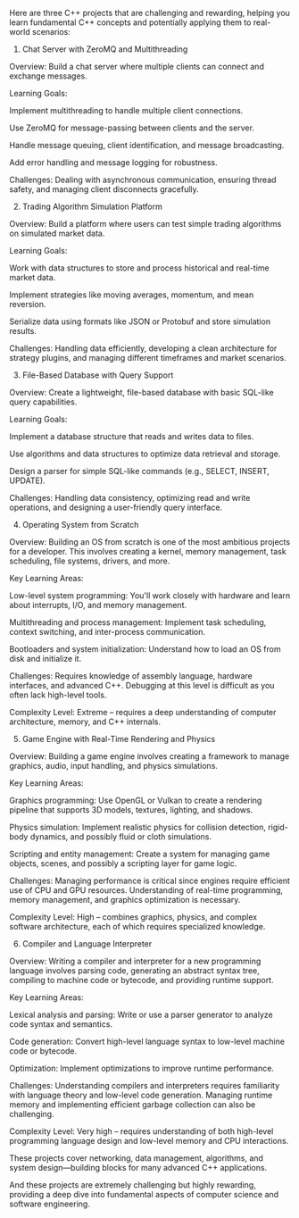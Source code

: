 Here are three C++ projects that are challenging and rewarding, helping you learn fundamental C++ concepts and potentially applying them to real-world scenarios:

1. Chat Server with ZeroMQ and Multithreading

Overview: Build a chat server where multiple clients can connect and exchange messages.

Learning Goals:

Implement multithreading to handle multiple client connections.

Use ZeroMQ for message-passing between clients and the server.

Handle message queuing, client identification, and message broadcasting.

Add error handling and message logging for robustness.


Challenges: Dealing with asynchronous communication, ensuring thread safety, and managing client disconnects gracefully.


2. Trading Algorithm Simulation Platform

Overview: Build a platform where users can test simple trading algorithms on simulated market data.

Learning Goals:

Work with data structures to store and process historical and real-time market data.

Implement strategies like moving averages, momentum, and mean reversion.

Serialize data using formats like JSON or Protobuf and store simulation results.


Challenges: Handling data efficiently, developing a clean architecture for strategy plugins, and managing different timeframes and market scenarios.


3. File-Based Database with Query Support

Overview: Create a lightweight, file-based database with basic SQL-like query capabilities.

Learning Goals:

Implement a database structure that reads and writes data to files.

Use algorithms and data structures to optimize data retrieval and storage.

Design a parser for simple SQL-like commands (e.g., SELECT, INSERT, UPDATE).


Challenges: Handling data consistency, optimizing read and write operations, and designing a user-friendly query interface.


4. Operating System from Scratch

Overview: Building an OS from scratch is one of the most ambitious projects for a developer. This involves creating a kernel, memory management, task scheduling, file systems, drivers, and more.

Key Learning Areas:

Low-level system programming: You'll work closely with hardware and learn about interrupts, I/O, and memory management.

Multithreading and process management: Implement task scheduling, context switching, and inter-process communication.

Bootloaders and system initialization: Understand how to load an OS from disk and initialize it.


Challenges: Requires knowledge of assembly language, hardware interfaces, and advanced C++. Debugging at this level is difficult as you often lack high-level tools.

Complexity Level: Extreme – requires a deep understanding of computer architecture, memory, and C++ internals.


5. Game Engine with Real-Time Rendering and Physics

Overview: Building a game engine involves creating a framework to manage graphics, audio, input handling, and physics simulations.

Key Learning Areas:

Graphics programming: Use OpenGL or Vulkan to create a rendering pipeline that supports 3D models, textures, lighting, and shadows.

Physics simulation: Implement realistic physics for collision detection, rigid-body dynamics, and possibly fluid or cloth simulations.

Scripting and entity management: Create a system for managing game objects, scenes, and possibly a scripting layer for game logic.


Challenges: Managing performance is critical since engines require efficient use of CPU and GPU resources. Understanding of real-time programming, memory management, and graphics optimization is necessary.

Complexity Level: High – combines graphics, physics, and complex software architecture, each of which requires specialized knowledge.


6. Compiler and Language Interpreter

Overview: Writing a compiler and interpreter for a new programming language involves parsing code, generating an abstract syntax tree, compiling to machine code or bytecode, and providing runtime support.

Key Learning Areas:

Lexical analysis and parsing: Write or use a parser generator to analyze code syntax and semantics.

Code generation: Convert high-level language syntax to low-level machine code or bytecode.

Optimization: Implement optimizations to improve runtime performance.


Challenges: Understanding compilers and interpreters requires familiarity with language theory and low-level code generation. Managing runtime memory and implementing efficient garbage collection can also be challenging.

Complexity Level: Very high – requires understanding of both high-level programming language design and low-level memory and CPU interactions.

These projects cover networking, data management, algorithms, and system design—building blocks for many advanced C++ applications.

And these projects are extremely challenging but highly rewarding, providing a deep dive into fundamental aspects of computer science and software engineering.